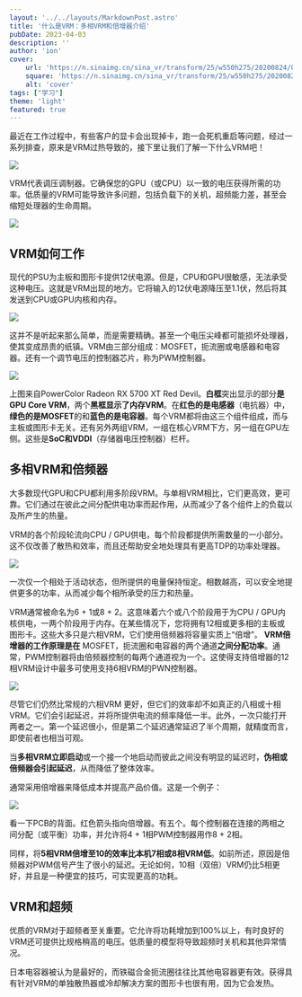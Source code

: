 ```yaml
---
layout: '../../layouts/MarkdownPost.astro'
title: '什么是VRM：多相VRM和倍增器介绍'
pubDate: 2023-04-03
description: ''
author: 'ion'
cover:
    url: 'https://n.sinaimg.cn/sina_vr/transform/25/w550h275/20200824/0ad2-iyaiihm6330471.png'
    square: 'https://n.sinaimg.cn/sina_vr/transform/25/w550h275/20200824/0ad2-iyaiihm6330471.png'
    alt: 'cover'
tags: ["学习"]
theme: 'light'
featured: true
---
```


最近在工作过程中，有些客户的显卡会出现掉卡，跑一会死机重启等问题，经过一系列排查，原来是VRM过热导致的，接下里让我们了解一下什么VRM吧！

![](https://n.sinaimg.cn/sina_vr/transform/114/w550h364/20200824/577c-iyaiihm6329731.png)

VRM代表调压调制器。它确保您的GPU（或CPU）以一致的电压获得所需的功率。低质量的VRM可能导致许多问题，包括负载下的关机，超频能力差，甚至会缩短处理器的生命周期。

![](https://n.sinaimg.cn/sina_vr/transform/25/w550h275/20200824/0ad2-iyaiihm6330471.png)

## VRM如何工作

现代的PSU为主板和图形卡提供12伏电源。但是，CPU和GPU很敏感，无法承受这种电压。这就是VRM出现的地方。它将输入的12伏电源降压至1.1伏，然后将其发送到CPU或GPU内核和内存。

![](https://n.sinaimg.cn/sina_vr/transform/62/w550h312/20200824/1894-iyaiihm6331100.png)

这并不是听起来那么简单，而是需要精确。甚至一个电压尖峰都可能损坏处理器，使其变成昂贵的纸镇。VRM由三部分组成：MOSFET，扼流圈或电感器和电容器。还有一个调节电压的控制器芯片，称为PWM控制器。

![](https://n.sinaimg.cn/sina_vr/transform/59/w550h309/20200824/ef2b-iyaiihm6331621.png)

上图来自PowerColor Radeon RX 5700 XT Red Devil。**白框**突出显示的部分**是GPU Core VRM**，两个**黑框显示了内存VRM**。在**红色的是电感器**（电抗器）中，**绿色的是MOSFET**的和**蓝色的是电容器**。每个VRM都将由这三个组件组成，而与主板或图形卡无关。还有另外两组VRM，一组在核心VRM下方，另一组在GPU左侧。这些是**SoC和VDDI**（存储器电压控制器）栏杆。

## 多相VRM和倍频器
大多数现代GPU和CPU都利用多阶段VRM。与单相VRM相比，它们更高效，更可靠。它们通过在彼此之间分配供电功率而起作用，从而减少了各个组件上的负载以及所产生的热量。

VRM的各个阶段轮流向CPU / GPU供电，每个阶段都提供所需数量的一小部分。这不仅改善了散热和效率，而且还帮助安全地处理具有更高TDP的功率处理器。

![](https://n.sinaimg.cn/sina_vr/transform/786/w550h236/20200824/0917-iyaiihm6332242.png)

一次仅一个相处于活动状态，但所提供的电量保持恒定。相数越高，可以安全地提供更多的功率，从而减少每个相所承受的压力和热量。

VRM通常被命名为6 + 1或8 + 2。这意味着六个或八个阶段用于为CPU / GPU内核供电，一两个阶段用于内存。在某些情况下，您将拥有12相或更多相的主板或图形卡。这些大多只是六相VRM，它们使用倍频器将容量实质上“倍增”。
**VRM倍增器的工作原理是在** MOSFET，扼流圈和电容器的两个通道**之间分配功率**。通常，PWM控制器将由倍频器控制的每两个通道视为一个。这使得支持倍增器的12相VRM设计中最多可使用支持6相VRM的PWN控制器。

![](https://n.sinaimg.cn/sina_vr/transform/96/w550h346/20200824/e375-iyaiihm6332939.png)

尽管它们仍然比常规的六相VRM 更好，但它们的效率却不如真正的八相或十相VRM。它们会引起延迟，并将所提供电流的频率降低一半。此外，一次只能打开两者之一。第一个延迟很小，但是第二个延迟通常延迟了半个周期，就精度而言，即使前者也相当可观。

当**多相VRM立即启动**或一个接一个地启动而彼此之间没有明显的延迟时，**伪相或倍频器会引起延迟**，从而降低了整体效率。

通常采用倍增器来降低成本并提高产品价值。这是一个例子：

![](https://n.sinaimg.cn/sina_vr/transform/58/w550h308/20200824/6c1f-iyaiihm6333486.png)

看一下PCB的背面。红色箭头指向倍增器。有五个。每个控制器在连接的两相之间分配（或平衡）功率，并允许将4 + 1相PWM控制器用作8 + 2相。

同样，将**5相VRM倍增至10的效率比本机7相或8相VRM低**。如前所述，原因是倍频器对PWM信号产生了很小的延迟。无论如何，10相（双倍）VRM仍比5相更好，并且是一种便宜的技巧，可实现更高的功耗。

## VRM和超频
优质的VRM对于超频者至关重要。它允许将功耗增加到100%以上，有时良好的VRM还可提供比规格稍高的电压。低质量的模型将导致超频时关机和其他异常情况。

日本电容器被认为是最好的，而铁磁合金扼流圈往往比其他电容器更有效。获得具有针对VRM的单独散热器或冷却解决方案的图形卡也很有用，因为它会发热。